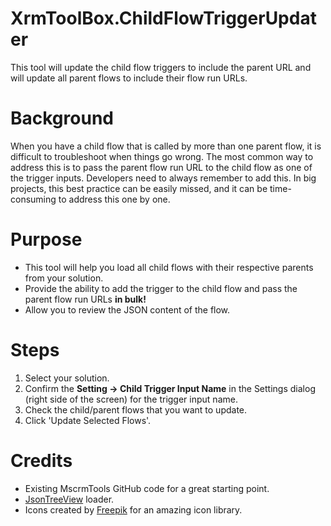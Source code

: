 # XrmToolBox.ChildFlowTriggerUpdater

This tool will update the child flow triggers to include the parent URL and will update all parent flows to include their flow run URLs.

# Background

When you have a child flow that is called by more than one parent flow, it is difficult to troubleshoot when things go wrong. The most common way to address this is to pass the parent flow run URL to the child flow as one of the trigger inputs. Developers need to always remember to add this. In big projects, this best practice can be easily missed, and it can be time-consuming to address this one by one.

# Purpose

- This tool will help you load all child flows with their respective parents from your solution.
- Provide the ability to add the trigger to the child flow and pass the parent flow run URLs **in bulk!**
- Allow you to review the JSON content of the flow.

# Steps

1. Select your solution.
2. Confirm the **Setting -> Child Trigger Input Name** in the Settings dialog (right side of the screen) for the trigger input name.
3. Check the child/parent flows that you want to update.
4. Click 'Update Selected Flows'.

# Credits

- Existing MscrmTools GitHub code for a great starting point.
- [JsonTreeView](https\://github.com/huseyint/JsonTreeView) loader.
- Icons created by [Freepik](https\://www.freepik.com/icons) for an amazing icon library.

